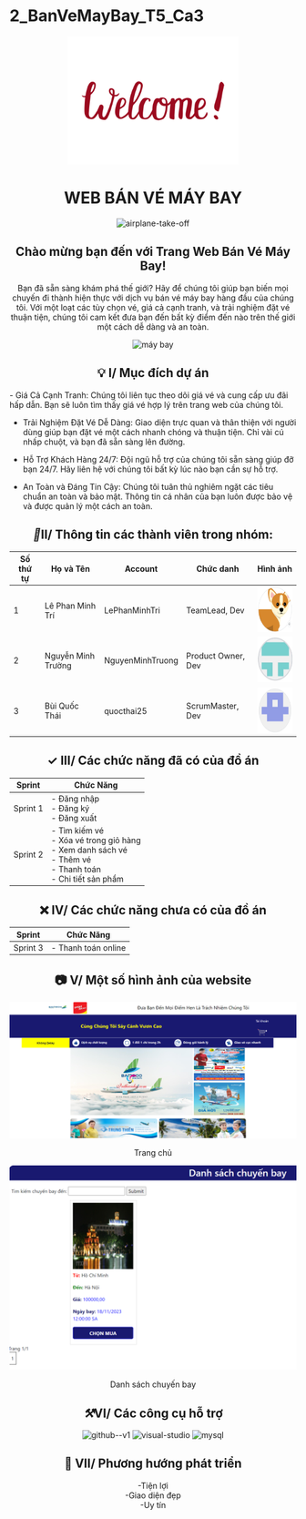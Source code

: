 # 2_BanVeMayBay_T5_Ca3
<!DOCTYPE html>
<html>
  <head>
<p align="center">
  <img src="anh-dong-welcome-don-gian-mau-do_075926912.gif" width="300" alt="Animated Welcome Image">
</p>
<h1 align="center">WEB BÁN VÉ MÁY BAY</h1>
<p align="center"><img width="60" height="60" src="https://img.icons8.com/papercut/60/airplane-take-off.png" alt="airplane-take-off"/></p>
<h2 align="center">Chào mừng bạn đến với Trang Web Bán Vé Máy Bay!</h2>
<div align="center">
<p align="center">Bạn đã sẵn sàng khám phá thế giới? Hãy để chúng tôi giúp bạn biến mọi chuyến đi thành hiện thực với dịch vụ bán vé máy bay hàng đầu của chúng tôi. Với một loạt các tùy chọn vé, giá cả cạnh tranh, và trải nghiệm đặt vé thuận tiện, chúng tôi cam kết đưa bạn đến bất kỳ điểm đến nào trên thế giới một cách dễ dàng và an toàn.</p>
<img src="d6d1e0bbdd2eda8f44a2125154670e82.gif" width="300" alt="máy bay">
</div>
  </head>
  <body>
<h2 align="center">&#x1F4A1; I/ Mục đích dự án</h2>
<p>
- Giá Cả Cạnh Tranh: Chúng tôi liên tục theo dõi giá vé và cung cấp ưu đãi hấp dẫn. Bạn sẽ luôn tìm thấy giá vé hợp lý trên trang web của chúng tôi.

- Trải Nghiệm Đặt Vé Dễ Dàng: Giao diện trực quan và thân thiện với người dùng giúp bạn đặt vé một cách nhanh chóng và thuận tiện. Chỉ vài cú nhấp chuột, và bạn đã sẵn sàng lên đường.

- Hỗ Trợ Khách Hàng 24/7: Đội ngũ hỗ trợ của chúng tôi sẵn sàng giúp đỡ bạn 24/7. Hãy liên hệ với chúng tôi bất kỳ lúc nào bạn cần sự hỗ trợ.

- An Toàn và Đáng Tin Cậy: Chúng tôi tuân thủ nghiêm ngặt các tiêu chuẩn an toàn và bảo mật. Thông tin cá nhân của bạn luôn được bảo vệ và được quản lý một cách an toàn.</p>
<h2 align="center"><i>&#x1F464;</i>II/ Thông tin các thành viên trong nhóm:</h2>
<div align="center">
<table style="width:100%;">
  <tr>
    <thead>
      <tr>
        <th>Số thứ tự</th>
        <th>Họ và Tên</th>
        <th>Account</th>
        <th>Chức danh</th>
        <th>Hình ảnh</th>
      </tr>
    </thead>
    <tbody>
      <tr>
        <td>1</td>
        <td>Lê Phan Minh Trí</td>
        <td>LePhanMinhTri</td>
        <td>TeamLead, Dev</td>
        <td><a href="https://www.facebook.com/redd.thai.9"><img src="buiquocthai.png" alt="Hình ảnh 1" width="100" height="80"></a></td>
      </tr>
      <tr>
        <td>2</td>
        <td>Nguyễn Minh Trường</td>
        <td>NguyenMinhTruong</td>
        <td>Product Owner, Dev</td>
        <td><a href="https://www.facebook.com/profile.php?id=100013284305932"><img src="z4883588160885_366b624e51d42d7a40aba1bcbc21e462.jpg" alt="Hình ảnh 1" width="100" height="80"></td>
      </tr>
      <tr>
        <td>3</td>
        <td>Bùi Quốc Thái</td>
        <td>quocthai25</td>
        <td>ScrumMaster, Dev</td>
        <td><a href="https://www.facebook.com/minhtrile13"><img src="lephanminhtri.png" alt="Hình ảnh 3" width="100" height="80"></td>
      </tr>
    </tbody>
  </table>
</div>
<h2 align="center">&#x2713; III/ Các chức năng đã có của đồ án</h2>
<div align="center"> 
  <table>
    <thead>
      <tr>
        <th>Sprint</th>
        <th>Chức Năng</th>
      </tr>
    </thead>
    <tbody>
      <tr>
        <td>Sprint 1</td>
        <td>- Đăng nhập<br>- Đăng ký<br>- Đăng xuất</td>
      </tr>
      <tr>
        <td>Sprint 2</td>
        <td>- Tìm kiếm vé<br>- Xóa vé trong giỏ hàng<br>- Xem danh sách vé<br>- Thêm vé<br>- Thanh toán<br>- Chi tiết sản phẩm</td>
      </tr>
    </tbody>
  </table>
</div>

<h2 align="center">&#x274C; IV/ Các chức năng chưa có của đồ án</h2>
<div align="center">
  <table style="width:100%;">
    <thead>
      <tr>
        <th>Sprint</th>
        <th>Chức Năng</th>
      </tr>
    </thead>
    <tbody>
      <tr>
        <td>Sprint 3</td>
        <td>- Thanh toán online</td>
      </tr>
    </tbody>
  </table>
</div>
  <h2 align="center">&#x1F4F7; V/ Một số hình ảnh của website</h2>
<img src="https://github.com/LePhanMinhTri/2_BanVeMayBay_T5_Ca3/blob/main/Screenshot%202023-11-09%20101156.png">
<p align="center">Trang chủ</p>
<img src="https://github.com/LePhanMinhTri/2_BanVeMayBay_T5_Ca3/blob/main/Screenshot%202023-11-09%20101805.png">
<p align="center">Danh sách chuyến bay</p>
<h2 align="center"><i>&#x2692;</i>VI/ Các công cụ hỗ trợ</h2>
<p align="center">
  <img width="96" height="96" src="https://img.icons8.com/color-glass/96/github--v1.png" alt="github--v1"/>
  <img width="96" height="96" src="https://img.icons8.com/fluency/96/visual-studio.png" alt="visual-studio"/>
  <img width="96" height="96" src="https://img.icons8.com/parakeet/96/mysql.png" alt="mysql"/>
</p>
<h2 align="center">&#x1F52D; VII/ Phương hướng phát triển</h2>
<p align="center">-Tiện lợi<br>
  -Giao diện đẹp<br> 
  -Uy tín 
</p>
</body>
</html>
  
  
